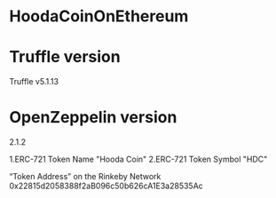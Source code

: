 # HoodaCoinOnEthereum

# Truffle version 
Truffle v5.1.13 
# OpenZeppelin version
2.1.2

1.ERC-721 Token Name "Hooda Coin"
2.ERC-721 Token Symbol "HDC"

“Token Address” on the Rinkeby Network 0x22815d2058388f2aB096c50b626cA1E3a28535Ac
